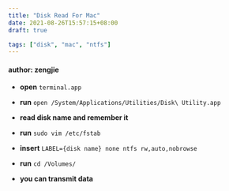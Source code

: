 ```yaml
---
title: "Disk Read For Mac"
date: 2021-08-26T15:57:15+08:00
draft: true

tags: ["disk", "mac", "ntfs"]
---
```


#### author: zengjie

- **open** `terminal.app`

- **run** `open /System/Applications/Utilities/Disk\ Utility.app`

- **read disk name and remember it**

- **run** `sudo vim /etc/fstab`

- **insert** `LABEL={disk name} none ntfs rw,auto,nobrowse`

- **run** `cd /Volumes/`

- **you can transmit data**
